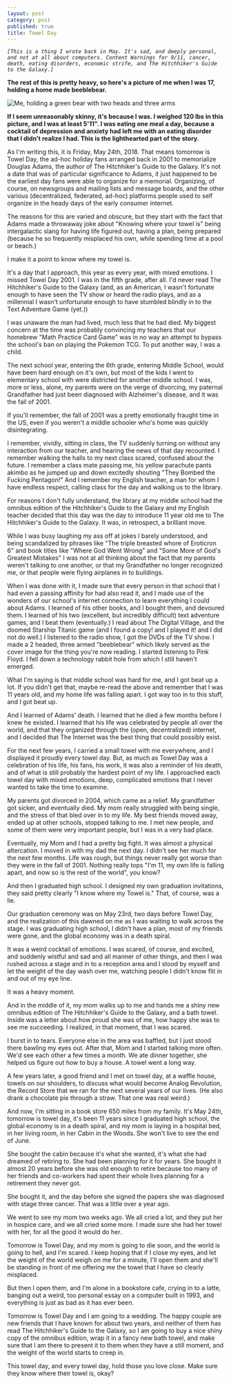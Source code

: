 ```yaml
---
layout: post
category: post
published: true
title: Towel Day
---
```

*```[This is a thing I wrote back in May. It's sad, and deeply personal, and not at all about computers. Content Warnings for 9/11, cancer, death, eating disorders, economic strife, and The Hitchhiker's Guide to the Galaxy.]```*

**The rest of this is pretty heavy, so here's a picture of me when I was 17, holding a home made beeblebear.**


![Me, holding a green bear with two heads and three arms]({{site.baseurl}}/images/8ddf814f63f1df71.jpg)


**If I seem unreasonably skinny, it's because I was. I weighed 120 lbs in this picture, and I was at least 5'11". I was eating one meal a day, because a cocktail of depression and anxiety had left me with an eating disorder that I didn't realize I had. This is the lighthearted part of the story.**

As I'm writing this, it is Friday, May 24th, 2018. That means tomorrow is Towel Day, the ad-hoc holiday fans arranged back in 2001 to memorialize Douglas Adams, the author of The Hitchhiker's Guide to the Galaxy. It's not a date that was of particular significance to Adams, it just happened to be the earliest day fans were able to organize for a memorial. Organizing, of course, on newsgroups and mailing lists and message boards, and the other various (decentralized, federated, ad-hoc) platforms people used to self organize in the heady days of the early consumer internet. 

The reasons for this are varied and obscure, but they start with the fact that Adams made a throwaway joke about "Knowing where your towel is" being intergalactic slang for having life figured out, having a plan, being prepared (because he so frequently misplaced his own, while spending time at a pool or beach.) 

I make it a point to know where my towel is. 

It's a day that I approach, this year as every year, with mixed emotions. I missed Towel Day 2001. I was in the fifth grade, after all. I'd never read The Hitchhiker's Guide to the Galaxy (and, as an American, I wasn't fortunate enough to have seen the TV show or heard the radio plays, and as a millennial I wasn't unfortunate enough to have stumbled blindly in to the Text Adventure Game (yet.)) 

I was unaware the man had lived, much less that he had died. My biggest concern at the time was probably convincing my teachers that our homebrew "Math Practice Card Game" was in no way an attempt to bypass the school's ban on playing the Pokemon TCG. To put another way, I was a child. 

The next school year, entering the 6th grade, entering Middle School, would have been hard enough on it's own, but most of the kids I went to elementary school with were districted for another middle school. I was, more or less, alone, my parents were on the verge of divorcing, my paternal Grandfather had just been diagnosed with Alzheimer's disease, and it was the fall of 2001. 

If you'll remember, the fall of 2001 was a pretty emotionally fraught time in the US, even if you weren't a middle schooler who's home was quickly disintegrating.

I remember, vividly, sitting in class, the TV suddenly turning on without any interaction from our teacher, and hearing the news of that day recounted. I remember walking the halls to my next class scared, confused about the future. I remember a class mate passing me, his yellow parachute pants akimbo as he jumped up and down excitedly shouting "They Bombed the Fucking Pentagon!" And I remember my English teacher, a man for whom I have endless respect, calling class for the day and walking us to the library. 

For reasons I don't fully understand, the library at my middle school had the omnibus edition of the Hitchhiker's Guide to the Galaxy and my English teacher decided that this day was the day to introduce 11 year old me to The Hitchhiker's Guide to the Galaxy. It was, in retrospect, a brilliant move. 

While I was busy laughing my ass off at jokes I barely understood, and being scandalized by phrases like "The triple breasted whore of  Eroticron 6" and book titles like "Where God Went Wrong"  and "Some More of God's Greatest Mistakes" I was not at all thinking about the fact that my parents weren't talking to one another, or that my Grandfather no longer recognized me, or that people were flying airplanes in to buildings. 

When I was done with it, I made sure that every person in that school that I had even a passing affinity for had also read it, and I made use of the wonders of our school's internet connection to learn everything I could about Adams. I learned of his other books, and I bought them, and devoured them. I learned of his two (excellent, but incredibly difficult) text adventure games, and I beat them (eventually.) I read about The Digital Village, and the doomed Starship Titanic game (and I found a copy! and I played it! and I did not do well.) I listened to the radio show, I got the DVDs of the TV show. I made a 2 headed, three armed "beeblebear" which likely served as the cover image for the thing you're now reading. I started listening to Pink Floyd. I fell down a technology rabbit hole from which I still haven't emerged. 

What I'm saying is that middle school was hard for me, and I got beat up a lot. If you didn't get that, maybe re-read the above and remember that I was 11 years old, and my home life was falling apart. I got way too in to this stuff, and I got beat up. 

And I learned of Adams' death. I learned that he died a few months before I knew he existed. I learned that his life was celebrated by people all over the world, and that they organized through the (open, decentralized) internet, and I decided that The Internet was the best thing that could possibly exist.  

For the next few years, I carried a small towel with me everywhere, and I displayed it proudly every towel day. But, as much as Towel Day was a celebration of his life, his fans, his work, it was also a reminder of his death, and of what is still probably the hardest point of my life. I approached each towel day with mixed emotions, deep, complicated emotions that I never wanted to take the time to examine. 

My parents got divorced in 2004, which came as a relief. My grandfather got sicker, and eventually died. My mom really struggled with being single, and the stress of that bled over in to my life. My best friends moved away, ended up at other schools, stopped talking to me. I met new people, and some of them were very important people, but I was in a very bad place. 

Eventually, my Mom and I had a pretty big fight. It was almost a physical altercation. I moved in with my dad the next day. I didn't see her much for the next few months. Life was rough, but things never really got worse than they were in the fall of 2001. Nothing really tops "I'm 11, my own life is falling apart, and now so is the rest of the world", you know? 

And then I graduated high school. I designed my own graduation invitations, they said pretty clearly "I know where my Towel is." That, of course, was a lie.

Our graduation ceremony was on May 23rd, two days before Towel Day, and the realization of this dawned on me as I was waiting to walk across the stage. I was graduating high school, I didn't have a plan, most of my friends were gone, and the global economy was in a death spiral. 

It was a weird cocktail of emotions. I was scared, of course, and excited, and suddenly wistful and sad and all manner of other things, and then I was rushed across a stage and in to a reception area and I stood by myself and let the weight of the day wash over me, watching people I didn't know flit in and out of my eye line. 

It was a heavy moment. 

And in the middle of it, my mom walks up to me and hands me a shiny new omnibus edition of The Hitchhiker's Guide to the Galaxy, and a bath towel. Inside was a letter about how proud she was of me, how happy she was to see me succeeding. I realized, in that moment, that I was scared. 

I burst in to tears. Everyone else in the area was baffled, but I just stood there bawling my eyes out. After that, Mom and I started talking more often. We'd see each other a few times a month. We ate dinner together, she helped us figure out how to buy a house. A towel went a long way. 

A few years later, a good friend and I met on towel day, at a waffle house, towels on our shoulders, to discuss what would become Analog Revolution, the Record Store that we ran for the next several years of our lives. (He also drank a chocolate pie through a straw. That one was real weird.)

And now, I'm sitting in a book store 650 miles from my family. It's May 24th, tomorrow is towel day, it's been 11 years since I graduated high school, the global economy is in a death spiral, and my mom is laying in a hospital bed, in her living room, in her Cabin in the Woods. She won't live to see the end of June.  

She bought the cabin because it's what she wanted, it's what she had dreamed of retiring to. She had been planning for it for years. She bought it almost 20 years before she was old enough to retire because too many of her friends and co-workers had spent their whole lives planning for a retirement they never got. 

She bought it, and the day before she signed the papers she was diagnosed with stage three cancer. That was a little over a year ago. 

We went to see my mom two weeks ago. We all cried a lot, and they put her in hospice care, and we all cried some more. I made sure she had her towel with her, for all the good it would do her. 

Tomorrow is Towel Day, and my mom is going to die soon, and the world is going to hell, and I'm scared. I keep hoping that if I close my eyes, and let the weight of the world weigh on me for a minute, I'll open them and she'll be standing in front of me offering me the towel that I have so clearly misplaced. 

But then I open them, and I'm alone in a bookstore cafe, crying in to a latte, banging out a weird, too personal essay on a computer built in 1993, and everything is just as bad as it has ever been. 

Tomorrow is Towel Day and I am going to a wedding. The happy couple are new friends that I have known for about two years, and neither of them has read The Hitchhiker's Guide to the Galaxy, so I am going to buy a nice shiny copy of the omnibus edition, wrap it in a fancy new bath towel, and make sure that I am there to present it to them when they have a still moment, and the weight of the world starts to creep in. 

This towel day, and every towel day, hold those you love close. Make sure they know where their towel is, okay?
